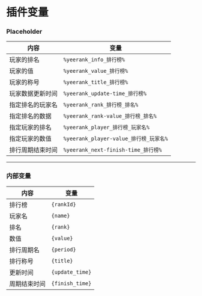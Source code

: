 # 插件变量

### Placeholder

| 内容       | 变量                               |
|----------|----------------------------------|
| 玩家的排名    | `%yeerank_info_排行榜%`             |
| 玩家的值     | `%yeerank_value_排行榜%`            |
| 玩家的称号    | `%yeerank_title_排行榜%`            |
| 玩家数据更新时间 | `%yeerank_update-time_排行榜%`      |
| 指定排名的玩家名 | `%yeerank_rank_排行榜_排名%`          |
| 指定排名的数据  | `%yeerank_rank-value_排行榜_排名%`    |
| 指定玩家的排名  | `%yeerank_player_排行榜_玩家名%`       |
| 指定玩家的数值  | `%yeerank_player-value_排行榜_玩家名%` |
| 排行周期结束时间 | `%yeerank_next-finish-time_排行榜%` |

---

### 内部变量

| 内容     | 变量              |
|--------|-----------------|
| 排行榜    | `{rankId}`      |
| 玩家名    | `{name}`        |
| 排名     | `{rank}`        |
| 数值     | `{value}`       |
| 排行周期名  | `{period}`      |
| 排行称号   | `{title}`       |
| 更新时间   | `{update_time}` |
| 周期结束时间 | `{finish_time}` |

